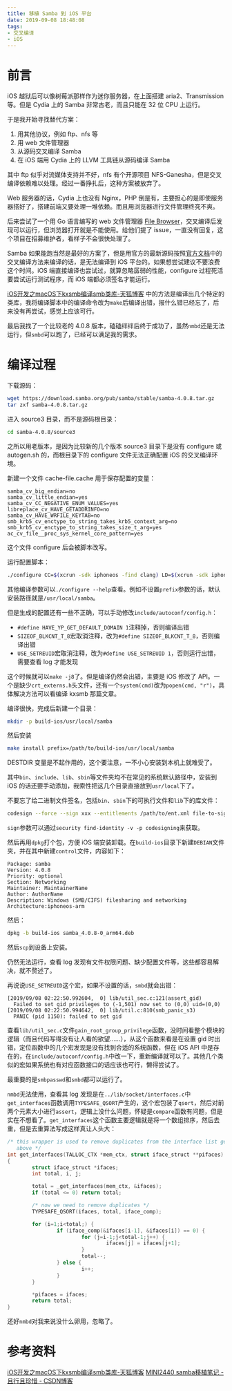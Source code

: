 ```yaml
---
title: 移植 Samba 到 iOS 平台
date: 2019-09-08 18:48:08
tags:
- 交叉编译
- iOS
---
```


# 前言

iOS 越狱后可以像树莓派那样作为迷你服务器，在上面搭建 aria2、Transmission 等。但是 Cydia 上的 Samba 非常古老，而且只能在 32 位 CPU 上运行。

于是我开始寻找替代方案：

1. 用其他协议，例如 ftp、nfs 等
2. 用 web 文件管理器
3. 从源码交叉编译 Samba
4. 在 iOS 端用 Cydia 上的 LLVM 工具链从源码编译 Samba

其中 ftp 似乎对流媒体支持并不好，nfs 有个开源项目 NFS-Ganesha，但是交叉编译依赖难以处理。经过一番挣扎后，这种方案被放弃了。

Web 服务器的话，Cydia 上也没有 Nginx，PHP 倒是有，主要担心的是即使服务器搭好了，搭建前端又要处理一堆依赖。而且用浏览器进行文件管理终究不爽。

后来尝试了一个用 Go 语言编写的 web 文件管理器 [File Browser](https://filebrowser.xyz/)，交叉编译后发现可以运行，但浏览器打开就是不能使用。给他们提了 issue，一直没有回复，这个项目在招募维护者，看样子不会很快处理了。

Samba 如果能跑当然是最好的方案了，但是用官方的最新源码按照[官方文档](https://wiki.samba.org/index.php/Waf)中的交叉编译方法来编译的话，是无法编译到 iOS 平台的。如果想尝试建议不要浪费这个时间。iOS 端直接编译也尝试过，就算忽略孱弱的性能，configure 过程死活要尝试运行测试程序，而 iOS 端都必须签名才能运行。

[iOS开发之macOS下kxsmb编译smb类库-天狐博客](http://www.skyfox.org/ios-macos-kxsmb-smb-build.html) 中的方法是编译出几个特定的类库，我将编译脚本中的编译命令改为`make`后编译出错，报什么错已经忘了，后来没有再尝试，感觉上应该可行。

最后我找了一个比较老的 4.0.8 版本，磕磕绊绊后终于成功了，虽然`nmbd`还是无法运行，但`smbd`可以跑了，已经可以满足我的需求。

# 编译过程

下载源码：

```sh
wget https://download.samba.org/pub/samba/stable/samba-4.0.8.tar.gz
tar zxf samba-4.0.8.tar.gz
```

进入 source3 目录，而不是源码根目录：

```sh
cd samba-4.0.8/source3
```

之所以用老版本，是因为比较新的几个版本 source3 目录下是没有 configure 或 autogen.sh 的，而根目录下的 configure 文件无法正确配置 iOS 的交叉编译环境。

新建一个文件 cache-file.cache 用于保存配置的变量：

```
samba_cv_big_endian=no
samba_cv_little_endian=yes
samba_cv_CC_NEGATIVE_ENUM_VALUES=yes
libreplace_cv_HAVE_GETADDRINFO=no
samba_cv_HAVE_WRFILE_KEYTAB=no
smb_krb5_cv_enctype_to_string_takes_krb5_context_arg=no
smb_krb5_cv_enctype_to_string_takes_size_t_arg=yes
ac_cv_file__proc_sys_kernel_core_pattern=yes
```

这个文件 configure 后会被脚本改写。

运行配置脚本：

```sh
./configure CC=$(xcrun -sdk iphoneos -find clang) LD=$(xcrun -sdk iphoneos -find ld) AR=$(xcrun -sdk iphoneos -find ar) CFLAGS="-isysroot $(xcrun --sdk iphoneos --show-sdk-path) -target arm64-apple-darwin -arch arm64" LDFLAGS="-isysroot $(xcrun --sdk iphoneos --show-sdk-path) -arch arm64" --host=arm-apple-darwin --cache-file=cache-file.cache
```

其他编译参数可以`./configure --help`查看。例如不设置`prefix`参数的话，默认安装路径就是`/usr/local/samba`。

但是生成的配置还有一些不正确，可以手动修改`include/autoconf/config.h`：

- `#define HAVE_YP_GET_DEFAULT_DOMAIN 1`注释掉，否则编译出错
- `SIZEOF_BLKCNT_T_8`宏取消注释，改为`#define SIZEOF_BLKCNT_T_8`，否则编译出错
- `USE_SETREUID`宏取消注释，改为`#define USE_SETREUID 1`，否则运行出错，需要查看 log 才能发现

这个时候就可以`make -j8`了。但是编译仍然会出错，主要是 iOS 修改了 API。一个是缺少`crt_externs.h`头文件，还有一个`system(cmd)`改为`popen(cmd, "r")`，具体解决方法可以看编译 kxsmb 那篇文章。

编译很快，完成后新建一个目录：

```sh
mkdir -p build-ios/usr/local/samba
```

然后安装

```sh
make install prefix=/path/to/build-ios/usr/local/samba
```

DESTDIR 变量是不起作用的，这个要注意，一不小心安装到本机上就难受了。

其中`bin`、`include`、`lib`、`sbin`等文件夹均不在常见的系统默认路径中，安装到 iOS 的话还要手动添加，我索性把这几个目录直接放到`usr/local`下了。

不要忘了给二进制文件签名，包括`bin`、`sbin`下的可执行文件和`lib`下的库文件：

```sh
codesign --force --sign xxx --entitlements /path/to/ent.xml file-to-sign
```

`sign`参数可以通过`security find-identity -v -p codesigning`来获取。

然后再用`dpkg`打个包，方便 iOS 端安装卸载。在`build-ios`目录下新建`DEBIAN`文件夹，并在其中新建`control`文件，内容如下：

```
Package: samba
Version: 4.0.8
Priority: optional
Section: Networking
Maintainer: MaintainerName
Author: AuthorName
Description: Windows (SMB/CIFS) filesharing and networking
Architecture:iphoneos-arm
```

然后：

```sh
dpkg -b build-ios samba_4.0.8-0_arm64.deb
```

然后`scp`到设备上安装。

仍然无法运行，查看 log 发现有文件权限问题、缺少配置文件等，这些都容易解决，就不赘述了。

再说说`USE_SETREUID`这个宏，如果不设置的话，`smbd`就会出错：

```
[2019/09/08 02:22:50.992604,  0] lib/util_sec.c:121(assert_gid)
  Failed to set gid privileges to (-1,501) now set to (0,0) uid=(0,0)
[2019/09/08 02:22:50.994642,  0] lib/util.c:810(smb_panic_s3)
  PANIC (pid 1150): failed to set gid
```

查看`lib/util_sec.c`文件`gain_root_group_privilege`函数，没时间看整个模块的逻辑（而且代码写得没有让人看的欲望……），从这个函数来看是在设置 gid 时出错，定位函数中的几个宏发现是没有找到合适的系统函数，但在 iOS API 中是存在的，在`include/autoconf/config.h`中改一下，重新编译就可以了。其他几个类似的宏如果系统也有对应函数接口的话应该也可行，懒得尝试了。

最重要的是`smbpasswd`和`smbd`都可以运行了。

`nmbd`无法使用，查看其 log 发现是在`../lib/socket/interfaces.c`中`get_interfaces`函数调用`TYPESAFE_QSORT`产生的，这个宏包装了`qsort`，然后对前两个元素大小进行`assert`，逻辑上没什么问题，怀疑是`compare`函数有问题，但是实在不想看了。`get_interfaces`这个函数主要逻辑就是将一个数组排序，然后去重，但是去重算法写成这样真让人头大：

```c
/* this wrapper is used to remove duplicates from the interface list generated
   above */
int get_interfaces(TALLOC_CTX *mem_ctx, struct iface_struct **pifaces)
{
        struct iface_struct *ifaces;
        int total, i, j;

        total = _get_interfaces(mem_ctx, &ifaces);
        if (total <= 0) return total;

        /* now we need to remove duplicates */
        TYPESAFE_QSORT(ifaces, total, iface_comp);

        for (i=1;i<total;) {
                if (iface_comp(&ifaces[i-1], &ifaces[i]) == 0) {
                        for (j=i-1;j<total-1;j++) {
                                ifaces[j] = ifaces[j+1];
                        }
                        total--;
                } else {
                        i++;
                }
        }

        *pifaces = ifaces;
        return total;
}
```

还好`nmbd`对我来说没什么卵用，忽略了。

# 参考资料

[iOS开发之macOS下kxsmb编译smb类库-天狐博客](http://www.skyfox.org/ios-macos-kxsmb-smb-build.html)
[MINI2440 samba移植笔记 - 且行且珍惜 - CSDN博客](https://blog.csdn.net/kingdragonfly120/article/details/10044605)
